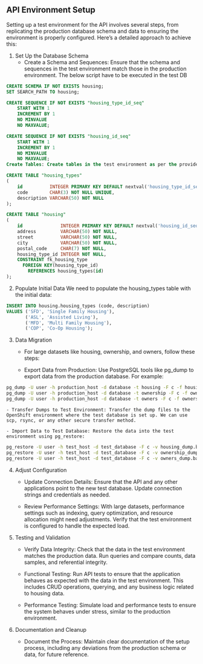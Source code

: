 ## API Environment Setup
Setting up a test environment for the API involves several steps, from replicating the production database schema and data to ensuring the environment is properly configured. Here’s a detailed approach to achieve this:

1. Set Up the Database Schema
    - Create a Schema and Sequences: Ensure that the schema and sequences in the test environment match those in the production environment. The below script have to be executed in the test DB

```sql
CREATE SCHEMA IF NOT EXISTS housing;
SET SEARCH_PATH TO housing;

CREATE SEQUENCE IF NOT EXISTS "housing_type_id_seq"
    START WITH 1
    INCREMENT BY 1
    NO MINVALUE
    NO MAXVALUE;

CREATE SEQUENCE IF NOT EXISTS "housing_id_seq"
    START WITH 1
    INCREMENT BY 1
    NO MINVALUE
    NO MAXVALUE;
Create Tables: Create tables in the test environment as per the provided schema:
```
```sql
CREATE TABLE "housing_types"
(
    id          INTEGER PRIMARY KEY DEFAULT nextval('housing_type_id_seq'),
    code        CHAR(3) NOT NULL UNIQUE,
    description VARCHAR(50) NOT NULL
);

CREATE TABLE "housing"
(
    id              INTEGER PRIMARY KEY DEFAULT nextval('housing_id_seq'),
    address         VARCHAR(50) NOT NULL,
    street          VARCHAR(50) NOT NULL,
    city            VARCHAR(50) NOT NULL,
    postal_code     CHAR(7) NOT NULL,
    housing_type_id INTEGER NOT NULL,
    CONSTRAINT fk_housing_type
      FOREIGN KEY(housing_type_id) 
        REFERENCES housing_types(id)
);
```
2. Populate Initial Data
We need to populate the housing_types table with the initial data:

```sql
INSERT INTO housing.housing_types (code, description)
VALUES ('SFD', 'Single Family Housing'),
       ('ASL', 'Assisted Living'),
       ('MFD', 'Multi Family Housing'),
       ('COP', 'Co-Op Housing');
```
3. Data Migration
    - For large datasets like housing, ownership, and owners, follow these steps:

    - Export Data from Production: Use PostgreSQL tools like pg_dump to export data from the production database. For example:

```bash
pg_dump -U user -h production_host -d database -t housing -F c -f housing_dump.backup
pg_dump -U user -h production_host -d database -t ownership -F c -f ownership_dump.backup
pg_dump -U user -h production_host -d database -t owners -F c -f owners_dump.backup
```
    - Transfer Dumps to Test Environment: Transfer the dump files to the OpenShift environment where the test database is set up. We can use scp, rsync, or any other secure transfer method.

    - Import Data to Test Database: Restore the data into the test environment using pg_restore:

```bash
pg_restore -U user -h test_host -d test_database -F c -v housing_dump.backup
pg_restore -U user -h test_host -d test_database -F c -v ownership_dump.backup
pg_restore -U user -h test_host -d test_database -F c -v owners_dump.backup
```

4. Adjust Configuration
    -  Update Connection Details: Ensure that the API and any other applications point to the new test database. Update connection strings and credentials as needed.

    - Review Performance Settings: With large datasets, performance settings such as indexing, query optimization, and resource allocation might need adjustments. Verify that the test environment is configured to handle the expected load.

5. Testing and Validation
    - Verify Data Integrity: Check that the data in the test environment matches the production data. Run queries and compare counts, data samples, and referential integrity.

    -  Functional Testing: Run API tests to ensure that the application behaves as expected with the data in the test environment. This includes CRUD operations, querying, and any business logic related to housing data.

    - Performance Testing: Simulate load and performance tests to ensure the system behaves under stress, similar to the production environment.

6. Documentation and Cleanup
    - Document the Process: Maintain clear documentation of the setup process, including any deviations from the production schema or data, for future reference.